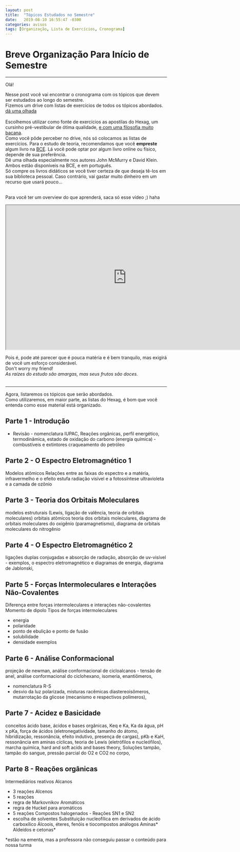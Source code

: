 ```yaml
---
layout: post
title:  "Tópicos Estudados no Semestre"
date:   2019-08-10 16:55:47 -0300
categories: avisos
tags: [Organização, Lista de Exercícios, Cronograma]
---
```


# Breve Organização Para Início de Semestre

---

Olá!

Nesse post você vai encontrar o cronograma com os tópicos que devem ser estudados ao longo do semestre.<br>
Fizemos um drive com listas de exercícios de todos os tópicos abordados. [dá uma olhada](https://drive.google.com/open?id=17R10r10o04tcRGsy-vYgHDMSMCladhyK)<br>
<br>
Escolhemos utilizar como fonte de exercícios as apostilas do Hexag, um cursinho pré-vestibular de ótima qualidade, [e com uma filosofia muito bacana](http://cursinhoparamedicina.com.br/hexag-solidario/).<br>
Como você pôde perceber no drive, nós só colocamos as listas de exercícios. Para o estudo de teoria, recomendamos que você **empreste** algum livro na [BCE](https://www.bce.unb.br/). Lá você pode optar por algum livro online ou físico, depende de sua preferência.<br>
Dê uma olhada especialmente nos autores John McMurry e David Klein. Ambos estão disponíveis na BCE, e em português.<br>
Só compre os livros didáticos se você tiver certeza de que deseja tê-los em sua biblioteca pessoal. Caso contrário, vai gastar muito dinheiro em um recurso que usará pouco...<br>
<br>

Para você ter um overview do que aprenderá, saca só esse vídeo ;)    haha

 <iframe width="750" height="450"
src="https://www.youtube.com/embed/f8FAJXPBdOg">
</iframe>

Pois é, pode até parecer que é pouca matéria e é bem tranquilo, mas exigirá de você um esforço considerável.<br>
Don't worry my friend!<br>
*As raízes do estudo são amargas, mas seus frutos são doces.*<br>
<br>

---


Agora, listaremos  os tópicos que serão abordados.<br>
Como utilizaremos, em maior parte, as listas do Hexag, é bom que você entenda como esse material está organizado.
<br>

## Parte 1 - Introdução

 - Revisão - nomenclatura IUPAC,
Reações orgânicas,
perfil energético,
termodinâmica,
estado de oxidação do carbono (energia química) - combustíveis e extintores
craqueamento do petróleo


## Parte 2 - O Espectro Eletromagnético 1

Modelos atômicos
Relações entre as faixas do espectro e a matéria,
infravermelho e o efeito estufa
radiação visível e a fotossíntese
ultravioleta e a camada de ozônio


## Parte 3 - Teoria dos Orbitais Moleculares

modelos estruturais (Lewis, ligação de valência, teoria de orbitais moleculares)
orbitais atômicos
teoria dos orbitais moleculares,
diagrama de orbitais moleculares do oxigênio (paramagnetismo),
diagrama de orbitais moleculares do nitrogênio


## Parte 4 - O Espectro Eletromagnético 2

ligações duplas conjugadas e absorção de radiação,
absorção de uv-visível - exemplos,
o espectro eletromagnético e diagramas de energia,
diagrama de Jablonski,


## Parte 5 - Forças Intermoleculares e Interações Não-Covalentes

Diferença entre forças intermoleculares e interações não-covalentes
Momento de dipolo
Tipos de forças intermoleculares
- energia
- polaridade
- ponto de ebulição e ponto de fusão
- solubilidade
- densidade
exemplos


## Parte 6 - Análise Conformacional

projeção de newman,
análise conformacional de cicloalcanos - tensão de anel,
análise conformacional do ciclohexano,
isomeria,
enantiômeros,
- nomenclatura R-S
- desvio da luz polarizada, misturas racêmicas
diastereoisômeros,
mutarrotação da glicose (mecanismo e respectivos polímeros),


## Parte 7 - Acidez e Basicidade

conceitos ácido base,
ácidos e bases orgânicas,
Keq e Ka,
Ka da água,
pH x pKa,
força de ácidos (eletronegatividade, tamanho do átomo, hibridização, ressonância, efeito indutivo, presença de cargas),
pKb e KaH,
ressonância em aminas cíclicas,
teoria de Lewis (eletrófilos e nucleófilos),
marcha química,
hard and soft acids and bases theory,
Soluções tampão,
tampão do sangue,
pressão parcial do O2 e CO2 no corpo,


## Parte 8 - Reações orgânicas

Intermediários reativos
Alcanos
- 3 reações
Alcenos
- 5 reações
- regra de Markovnikov
Aromáticos
- regra de Huckel para aromáticos
- 5 reações
Compostos halogenados - Reações SN1 e SN2
- escolha de solventes
Substituição nucleofílica em derivados de ácido carboxílico
Álcoois, éteres,  fenóis e tiocompostos análogos
Aminas*
Aldeídos e cetonas*

*estão na ementa, mas a professora não conseguiu passar o conteúdo para nossa turma
